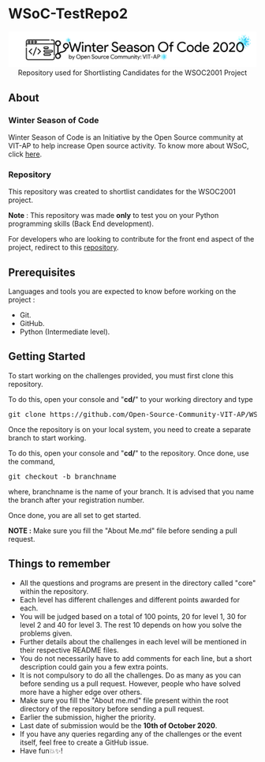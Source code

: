 # WSoC-TestRepo2

<p align="center">
    <img src="assets\Logo.png" alt="WSoC Logo">
    <br>Repository used for Shortlisting Candidates for the WSOC2001 Project
</p>

## About

### Winter Season of Code

Winter Season of Code is an Initiative by the Open Source community at VIT-AP to help increase Open source activity.
To know more about WSoC, click [here](https://www.wsocbyosc.com/).

### Repository

This repository was created to shortlist candidates for the WSOC2001 project.

**Note** : This repository was made **only** to test you on your Python programming skills (Back End development). 

For developers who are looking to contribute for the front end aspect of the project, redirect to this [repository](https://github.com/Open-Source-Community-VIT-AP/WSoC-TestRepo).

## Prerequisites

Languages and tools you are expected to know before working on the project : 
- Git.
- GitHub.
- Python (Intermediate level).

## Getting Started

To start working on the challenges provided, you must first clone this repository.

To do this, open your console and "**cd/**" to your working directory and type 

<pre>
git clone https://github.com/Open-Source-Community-VIT-AP/WSoC-TestRepo2.git
</pre>

Once the repository is on your local system, you need to create a separate branch to start working. 

To do this, open your console and "**cd/**" to the repository. Once done, use the command,

<pre>
git checkout -b branchname
</pre>

where, branchname is the name of your branch. It is advised that you name the branch after your registration number. 

Once done, you are all set to get started.

**NOTE :** Make sure you fill the "About Me.md" file before sending a pull request.

## Things to remember

- All the questions and programs are present in the directory called "core" within the repository.
- Each level has different challenges and different points awarded for each.
- You will be judged based on a total of 100 points, 20 for level 1, 30 for level 2 and 40 for level 3. The rest 10 depends on how you solve the problems given.
- Further details about the challenges in each level will be mentioned in their respective README files.
- You do not necessarily have to add comments for each line, but a short description could gain you a few extra points.
- It is not compulsory to do all the challenges. Do as many as you can before sending us a pull request. However, people who have solved more have a higher edge over others.
- Make sure you fill the "About me.md" file present within the root directory of the repository before sending a pull request.
- Earlier the submission, higher the priority. 
- Last date of submission would be the **10th of October 2020**.
- If you have any queries regarding any of the challenges or the event itself, feel free to create a GitHub issue.
- Have fun💥✨!
